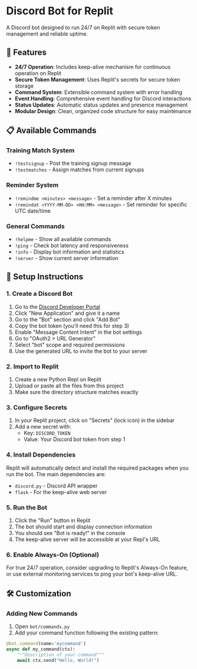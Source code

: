# Discord Bot for Replit

A Discord bot designed to run 24/7 on Replit with secure token management and reliable uptime.

## 🚀 Features

- **24/7 Operation**: Includes keep-alive mechanism for continuous operation on Replit
- **Secure Token Management**: Uses Replit's secrets for secure token storage
- **Command System**: Extensible command system with error handling
- **Event Handling**: Comprehensive event handling for Discord interactions
- **Status Updates**: Automatic status updates and presence management
- **Modular Design**: Clean, organized code structure for easy maintenance

## 📋 Available Commands

### Training Match System
- `!testsignup` - Post the training signup message
- `!testmatches` - Assign matches from current signups

### Reminder System  
- `!remindme <minutes> <message>` - Set a reminder after X minutes
- `!remindat <YYYY-MM-DD> <HH:MM> <message>` - Set reminder for specific UTC date/time

### General Commands
- `!helpme` - Show all available commands
- `!ping` - Check bot latency and responsiveness
- `!info` - Display bot information and statistics
- `!server` - Show current server information

## 🔧 Setup Instructions

### 1. Create a Discord Bot

1. Go to the [Discord Developer Portal](https://discord.com/developers/applications)
2. Click "New Application" and give it a name
3. Go to the "Bot" section and click "Add Bot"
4. Copy the bot token (you'll need this for step 3)
5. Enable "Message Content Intent" in the bot settings
6. Go to "OAuth2 > URL Generator"
7. Select "bot" scope and required permissions
8. Use the generated URL to invite the bot to your server

### 2. Import to Replit

1. Create a new Python Repl on Replit
2. Upload or paste all the files from this project
3. Make sure the directory structure matches exactly

### 3. Configure Secrets

1. In your Replit project, click on "Secrets" (lock icon) in the sidebar
2. Add a new secret with:
   - Key: `DISCORD_TOKEN`
   - Value: Your Discord bot token from step 1

### 4. Install Dependencies

Replit will automatically detect and install the required packages when you run the bot. The main dependencies are:

- `discord.py` - Discord API wrapper
- `flask` - For the keep-alive web server

### 5. Run the Bot

1. Click the "Run" button in Replit
2. The bot should start and display connection information
3. You should see "Bot is ready!" in the console
4. The keep-alive server will be accessible at your Repl's URL

### 6. Enable Always-On (Optional)

For true 24/7 operation, consider upgrading to Replit's Always-On feature, or use external monitoring services to ping your bot's keep-alive URL.

## 🛠️ Customization

### Adding New Commands

1. Open `bot/commands.py`
2. Add your command function following the existing pattern:

```python
@bot.command(name='mycommand')
async def my_command(ctx):
    """Description of your command"""
    await ctx.send("Hello, World!")
